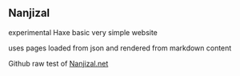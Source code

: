 ## Nanjizal 
experimental Haxe basic very simple website

uses pages loaded from json and rendered from markdown content

Github raw test of [Nanjizal.net](https://rawgit.com/nanjizal/nanjizal/master/bin/Nanjizal.html)
